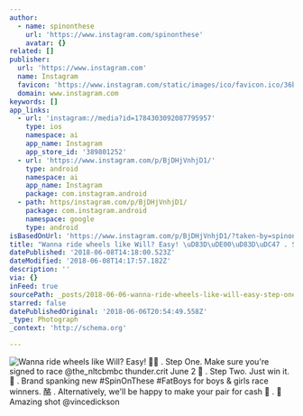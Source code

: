 ```yaml
---
author:
  - name: spinonthese
    url: 'https://www.instagram.com/spinonthese'
    avatar: {}
related: []
publisher:
  url: 'https://www.instagram.com'
  name: Instagram
  favicon: 'https://www.instagram.com/static/images/ico/favicon.ico/36b3ee2d91ed.ico'
  domain: www.instagram.com
keywords: []
app_links:
  - url: 'instagram://media?id=1784303092087795957'
    type: ios
    namespace: ai
    app_name: Instagram
    app_store_id: '389801252'
  - url: 'https://www.instagram.com/p/BjDHjVnhjD1/'
    type: android
    namespace: ai
    app_name: Instagram
    package: com.instagram.android
  - path: https/instagram.com/p/BjDHjVnhjD1/
    package: com.instagram.android
    namespace: google
    type: android
isBasedOnUrl: 'https://www.instagram.com/p/BjDHjVnhjD1/?taken-by=spinonthese'
title: "Wanna ride wheels like Will? Easy! \uD83D\uDE00\uD83D\uDC47 . Step One. Make sure you're signed to race @the_nltcbmbc thunder.crit June 2 \uD83D\uDC4C . Step Two. Just win it. \uD83C\uDFC6 . Brand spanking new #SpinOnThese #FatBoys for boys & girls race winners. \uD83E\uDD19 . Alternatively, we'll be happy to make your pair for cash \uD83D\uDE02 . \uD83D\uDCF8 Amazing shot @vincedickson"
datePublished: '2018-06-08T14:18:00.523Z'
dateModified: '2018-06-08T14:17:57.182Z'
description: ''
via: {}
inFeed: true
sourcePath: _posts/2018-06-06-wanna-ride-wheels-like-will-easy-step-one-make-sur.md
starred: false
datePublishedOriginal: '2018-06-06T20:54:49.558Z'
_type: Photograph
_context: 'http://schema.org'

---
```

![Wanna ride wheels like Will? Easy!  . Step One. Make sure you're signed to race @the_nltcbmbc thunder.crit June 2  . Step Two. Just win it.  . Brand spanking new #SpinOnThese #FatBoys for boys & girls race winners. 酪 . Alternatively, we'll be happy to make your pair for cash  .  Amazing shot @vincedickson](https://scontent-iad3-1.cdninstagram.com/vp/0a719f0a5c41fa0dee95c4263409c601/5BB0C334/t51.2885-15/e35/31757611_482207982182285_379207597481263104_n.jpg)